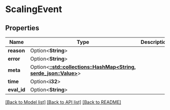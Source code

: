 # ScalingEvent

## Properties

Name | Type | Description | Notes
------------ | ------------- | ------------- | -------------
**reason** | Option<**String**> |  | [optional]
**error** | Option<**String**> |  | [optional]
**meta** | Option<[**::std::collections::HashMap<String, serde_json::Value>**](serde_json::Value.md)> |  | [optional]
**time** | Option<**i32**> |  | [optional]
**eval_id** | Option<**String**> |  | [optional]

[[Back to Model list]](../README.md#documentation-for-models) [[Back to API list]](../README.md#documentation-for-api-endpoints) [[Back to README]](../README.md)


